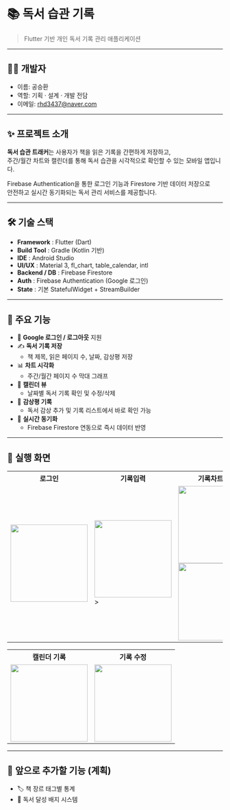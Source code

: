 # 📚 독서 습관 기록

> Flutter 기반 개인 독서 기록 관리 애플리케이션  

---

## 👨‍💻 개발자
- 이름: 공승환
- 역할: 기획 · 설계 · 개발 전담  
- 이메일: rhd3437@naver.com

---

## ✨ 프로젝트 소개
**독서 습관 트래커**는 사용자가 책을 읽은 기록을 간편하게 저장하고,  
주간/월간 차트와 캘린더를 통해 독서 습관을 시각적으로 확인할 수 있는 모바일 앱입니다.  

Firebase Authentication을 통한 로그인 기능과 Firestore 기반 데이터 저장으로  
안전하고 실시간 동기화되는 독서 관리 서비스를 제공합니다.  

---

## 🛠️ 기술 스택
- **Framework** : Flutter (Dart)
- **Build Tool** : Gradle (Kotlin 기반)
- **IDE** : Android Studio
- **UI/UX** : Material 3, fl_chart, table_calendar, intl
- **Backend / DB** : Firebase Firestore
- **Auth** : Firebase Authentication (Google 로그인)
- **State** : 기본 StatefulWidget + StreamBuilder

---

## 📱 주요 기능
- 🔑 **Google 로그인 / 로그아웃** 지원
- ✍️ **독서 기록 저장**
  - 책 제목, 읽은 페이지 수, 날짜, 감상평 저장
- 📊 **차트 시각화**
  - 주간/월간 페이지 수 막대 그래프
- 📅 **캘린더 뷰**
  - 날짜별 독서 기록 확인 및 수정/삭제
- 💬 **감상평 기록**
  - 독서 감상 추가 및 기록 리스트에서 바로 확인 가능
- 🔔 **실시간 동기화**
  - Firebase Firestore 연동으로 즉시 데이터 반영

---

## 📸 실행 화면
<div align="center">
<table>
  <tr>
    <th>로그인</th>
    <th>기록입력</th>
    <th>기록차트구성</th>
  </tr>
  <tr>
    <td><img src="https://github.com/user-attachments/assets/4dd95fc4-e6e1-4f38-b382-0c3d338261b4" width="180" /></td>
    <td><img src="https://github.com/user-attachments/assets/647698bd-01be-42a3-8770-8315396ca87e" width="180" />></td>
    <td><img src="https://github.com/user-attachments/assets/9d7ea350-0de6-47d7-996d-eb7c11844b05" width="180" /><img src="https://github.com/user-attachments/assets/890c799c-0333-4cfd-8dd1-64b7db51bea4" width="180" /></td>
  </tr>
</table>
<table>
  <tr>
    <th>캘린더 기록</th>
    <th>기록 수정</th>
  </tr>
  <tr>
    <td><img src="https://github.com/user-attachments/assets/2b6dd482-ecd9-4999-adb0-570e5ce46186" width="180" /></td>
    <td><img src="https://github.com/user-attachments/assets/3441edba-f3eb-4b86-a9c7-8fbfc77f25ec" width="180" /></td>
  
  </tr>
</table>
</div>

---

## 📌 앞으로 추가할 기능 (계획)
- 🏷️ 책 장르 태그별 통계
- 🏅 독서 달성 배지 시스템
